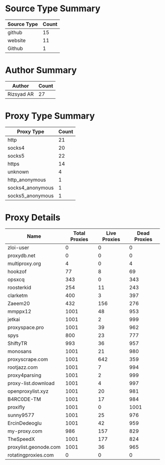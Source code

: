 # Source Type Summary

| Source Type | Count |
|-------------|-------|
| github | 15 |
| website | 11 |
| Github | 1 |


# Author Summary

| Author | Count |
|--------|-------|
| Rizsyad AR | 27 |


# Proxy Type Summary

| Proxy Type | Count |
|------------|-------|
| http | 21 |
| socks4 | 20 |
| socks5 | 22 |
| https | 14 |
| unknown | 4 |
| http_anonymous | 1 |
| socks4_anonymous | 1 |
| socks5_anonymous | 1 |


# Proxy Details

| Name | Total Proxies | Live Proxies | Dead Proxies |
|------|---------------|--------------|---------------|
| zloi-user | 0 | 0 | 0 |
| proxydb.net | 0 | 0 | 0 |
| multiproxy.org | 4 | 0 | 4 |
| hookzof | 77 | 8 | 69 |
| opsxcq | 343 | 0 | 343 |
| roosterkid | 254 | 11 | 243 |
| clarketm | 400 | 3 | 397 |
| Zaeem20 | 432 | 156 | 276 |
| mmppx12 | 1001 | 48 | 953 |
| jetkai | 1001 | 2 | 999 |
| proxyspace.pro | 1001 | 39 | 962 |
| spys | 800 | 23 | 777 |
| ShiftyTR | 993 | 36 | 957 |
| monosans | 1001 | 21 | 980 |
| proxyscrape.com | 1001 | 642 | 359 |
| rootjazz.com | 1001 | 7 | 994 |
| proxy4parsing | 1001 | 2 | 999 |
| proxy-list.download | 1001 | 4 | 997 |
| openproxylist.xyz | 1001 | 20 | 981 |
| B4RC0DE-TM | 1001 | 17 | 984 |
| proxifly | 1001 | 0 | 1001 |
| sunny9577 | 1001 | 25 | 976 |
| ErcinDedeoglu | 1001 | 42 | 959 |
| my-proxy.com | 986 | 157 | 829 |
| TheSpeedX | 1001 | 177 | 824 |
| proxylist.geonode.com | 1001 | 36 | 965 |
| rotatingproxies.com | 0 | 0 | 0 |
